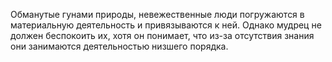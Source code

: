 Обманутые гунами природы, невежественные люди погружаются в материальную деятельность и привязываются к ней. Однако мудрец не должен беспокоить их, хотя он понимает, что из-за отсутствия знания они занимаются деятельностью низшего порядка.